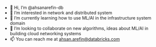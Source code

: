 - 👋 Hi, I’m @ahsanarefin-db
- 👀 I’m interested in network and distributed system
- 🌱 I’m currently learning how to use ML/AI in the infrastructure system domain
- 💞️ I’m looking to collaborate on new algorithms, ideas about ML/AI in building cloud networking systems
- 📫 You can reach me at ahsan.arefin@databricks.com

<!---
ahsanarefin-db/ahsanarefin-db is a ✨ special ✨ repository because its `README.md` (this file) appears on your GitHub profile.
You can click the Preview link to take a look at your changes.
--->
